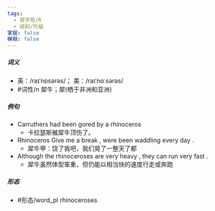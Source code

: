 ```yaml
---
tags:
  - 首字母/R
  - 级别/托福
掌握: false
模糊: false
---
```

##### 词义
- 英：/raɪˈnɒsərəs/； 美：/raɪˈnɑːsərəs/
- #词性/n  犀牛；犀(栖于非洲和亚洲)
##### 例句
- Carruthers had been gored by a rhinoceros
	- 卡拉瑟斯被犀牛顶伤了。
- Rhinoceros Give me a break , were been waddling every day .
	- 犀牛甲：饶了我吧，我们晃了一整天了都
- Although the rhinoceroses are very heavy , they can run very fast .
	- 犀牛虽然体型笨重，但仍能以相当快的速度行走或奔跑
##### 形态
- #形态/word_pl rhinoceroses
